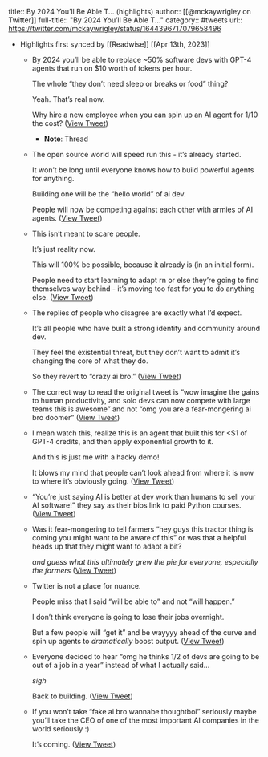 title:: By 2024 You’ll Be Able T... (highlights)
author:: [[@mckaywrigley on Twitter]]
full-title:: "By 2024 You’ll Be Able T..."
category:: #tweets
url:: https://twitter.com/mckaywrigley/status/1644396717079658496

- Highlights first synced by [[Readwise]] [[Apr 13th, 2023]]
	- By 2024 you’ll be able to replace ~50% software devs with GPT-4 agents that run on $10 worth of tokens per hour.
	  
	  The whole “they don’t need sleep or breaks or food” thing?
	  
	  Yeah. That’s real now.
	  
	  Why hire a new employee when you can spin up an AI agent for 1/10 the cost? ([View Tweet](https://twitter.com/mckaywrigley/status/1644396717079658496))
		- **Note**: Thread
	- The open source world will speed run this - it’s already started.
	  
	  It won’t be long until everyone knows how to build powerful agents for anything.
	  
	  Building one will be the “hello world” of ai dev.
	  
	  People will now be competing against each other with armies of AI agents. ([View Tweet](https://twitter.com/mckaywrigley/status/1644398439583858690))
	- This isn’t meant to scare people.
	  
	  It’s just reality now.
	  
	  This will 100% be possible, because it already is (in an initial form).
	  
	  People need to start learning to adapt rn or else they’re going to find themselves way behind - it’s moving too fast for you to do anything else. ([View Tweet](https://twitter.com/mckaywrigley/status/1644404579562569728))
	- The replies of people who disagree are exactly what I’d expect.
	  
	  It’s all people who have built a strong identity and community around dev.
	  
	  They feel the existential threat, but they don’t want to admit it’s changing the core of what they do.
	  
	  So they revert to “crazy ai bro.” ([View Tweet](https://twitter.com/mckaywrigley/status/1644407878558830592))
	- The correct way to read the original tweet is “wow imagine the gains to human productivity, and solo devs can now compete with large teams this is awesome” and not “omg you are a fear-mongering ai bro doomer” ([View Tweet](https://twitter.com/mckaywrigley/status/1644429901070749696))
	- I mean watch this, realize this is an agent that built this for <$1 of GPT-4 credits, and then apply exponential growth to it.
	  
	  And this is just me with a hacky demo!
	  
	  It blows my mind that people can’t look ahead from where it is now to where it’s obviously going. ([View Tweet](https://twitter.com/mckaywrigley/status/1644432001699815424))
	- “You’re just saying AI is better at dev work than humans to sell your AI software!” they say as their bios link to paid Python courses. ([View Tweet](https://twitter.com/mckaywrigley/status/1644433807351906304))
	- Was it fear-mongering to tell farmers “hey guys this tractor thing is coming you might want to be aware of this” or was that a helpful heads up that they might want to adapt a bit?
	  
	  *and guess what this ultimately grew the pie for everyone, especially the farmers* ([View Tweet](https://twitter.com/mckaywrigley/status/1644440893997613056))
	- Twitter is not a place for nuance.
	  
	  People miss that I said “will be able to” and not “will happen.”
	  
	  I don’t think everyone is going to lose their jobs overnight.
	  
	  But a few people will “get it” and be wayyyy ahead of the curve and spin up agents to *dramatically* boost output. ([View Tweet](https://twitter.com/mckaywrigley/status/1644444896303157249))
	- Everyone decided to hear “omg he thinks 1/2 of devs are going to be out of a job in a year” instead of what I actually said…
	  
	  *sigh*
	  
	  Back to building. ([View Tweet](https://twitter.com/mckaywrigley/status/1644445643359031306))
	- If you won’t take “fake ai bro wannabe thoughtboi” seriously maybe you’ll take the CEO of one of the most important AI companies in the world seriously :)
	  
	  It’s coming. ([View Tweet](https://twitter.com/mckaywrigley/status/1644580453050089473))